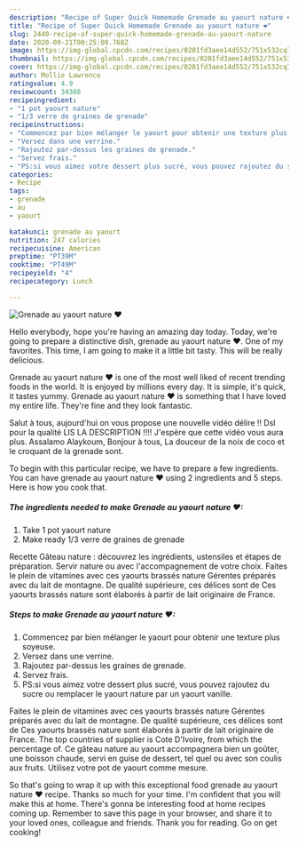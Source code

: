 ```yaml
---
description: "Recipe of Super Quick Homemade Grenade au yaourt nature ❤"
title: "Recipe of Super Quick Homemade Grenade au yaourt nature ❤"
slug: 2440-recipe-of-super-quick-homemade-grenade-au-yaourt-nature
date: 2020-09-21T00:25:09.768Z
image: https://img-global.cpcdn.com/recipes/0201fd3aee14d552/751x532cq70/grenade-au-yaourt-nature-❤-photo-principale-de-la-recette.jpg
thumbnail: https://img-global.cpcdn.com/recipes/0201fd3aee14d552/751x532cq70/grenade-au-yaourt-nature-❤-photo-principale-de-la-recette.jpg
cover: https://img-global.cpcdn.com/recipes/0201fd3aee14d552/751x532cq70/grenade-au-yaourt-nature-❤-photo-principale-de-la-recette.jpg
author: Mollie Lawrence
ratingvalue: 4.9
reviewcount: 34388
recipeingredient:
- "1 pot yaourt nature"
- "1/3 verre de graines de grenade"
recipeinstructions:
- "Commencez par bien mélanger le yaourt pour obtenir une texture plus soyeuse."
- "Versez dans une verrine."
- "Rajoutez par-dessus les graines de grenade."
- "Servez frais."
- "PS:si vous aimez votre dessert plus sucré, vous pouvez rajoutez du sucre ou remplacer le yaourt nature par un yaourt vanille."
categories:
- Recipe
tags:
- grenade
- au
- yaourt

katakunci: grenade au yaourt 
nutrition: 247 calories
recipecuisine: American
preptime: "PT39M"
cooktime: "PT49M"
recipeyield: "4"
recipecategory: Lunch

---
```



![Grenade au yaourt nature ❤](https://img-global.cpcdn.com/recipes/0201fd3aee14d552/751x532cq70/grenade-au-yaourt-nature-❤-photo-principale-de-la-recette.jpg)

Hello everybody, hope you're having an amazing day today. Today, we're going to prepare a distinctive dish, grenade au yaourt nature ❤. One of my favorites. This time, I am going to make it a little bit tasty. This will be really delicious.

Grenade au yaourt nature ❤ is one of the most well liked of recent trending foods in the world. It is enjoyed by millions every day. It is simple, it's quick, it tastes yummy. Grenade au yaourt nature ❤ is something that I have loved my entire life. They're fine and they look fantastic.

Salut à tous, aujourd&#39;hui on vous propose une nouvelle vidéo délire !! Dsl pour la qualité LIS LA DESCRIPTION !!!! J&#39;espère que cette vidéo vous aura plus. Assalamo Alaykoum, Bonjour à tous, La douceur de la noix de coco et le croquant de la grenade sont.


To begin with this particular recipe, we have to prepare a few ingredients. You can have grenade au yaourt nature ❤ using 2 ingredients and 5 steps. Here is how you cook that.

<!--inarticleads1-->

##### The ingredients needed to make Grenade au yaourt nature ❤:

1. Take 1 pot yaourt nature
1. Make ready 1/3 verre de graines de grenade


Recette Gâteau nature : découvrez les ingrédients, ustensiles et étapes de préparation. Servir nature ou avec l&#39;accompagnement de votre choix. Faites le plein de vitamines avec ces yaourts brassés nature Gérentes préparés avec du lait de montagne. De qualité supérieure, ces délices sont de Ces yaourts brassés nature sont élaborés à partir de lait originaire de France. 

<!--inarticleads2-->

##### Steps to make Grenade au yaourt nature ❤:

1. Commencez par bien mélanger le yaourt pour obtenir une texture plus soyeuse.
1. Versez dans une verrine.
1. Rajoutez par-dessus les graines de grenade.
1. Servez frais.
1. PS:si vous aimez votre dessert plus sucré, vous pouvez rajoutez du sucre ou remplacer le yaourt nature par un yaourt vanille.


Faites le plein de vitamines avec ces yaourts brassés nature Gérentes préparés avec du lait de montagne. De qualité supérieure, ces délices sont de Ces yaourts brassés nature sont élaborés à partir de lait originaire de France. The top countries of supplier is Cote D&#39;Ivoire, from which the percentage of. Ce gâteau nature au yaourt accompagnera bien un goûter, une boisson chaude, servi en guise de dessert, tel quel ou avec son coulis aux fruits. Utilisez votre pot de yaourt comme mesure. 

So that's going to wrap it up with this exceptional food grenade au yaourt nature ❤ recipe. Thanks so much for your time. I'm confident that you will make this at home. There's gonna be interesting food at home recipes coming up. Remember to save this page in your browser, and share it to your loved ones, colleague and friends. Thank you for reading. Go on get cooking!
